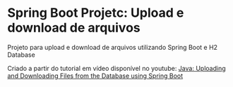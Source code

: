 # Spring Boot Projetc: Upload e download de arquivos

Projeto para upload e download de arquivos utilizando Spring Boot e H2 Database

Criado a partir do tutorial em vídeo disponível no youtube: [Java: Uploading and Downloading Files from the Database using Spring Boot](https://www.youtube.com/watch?v=znjhY71F-8I)
